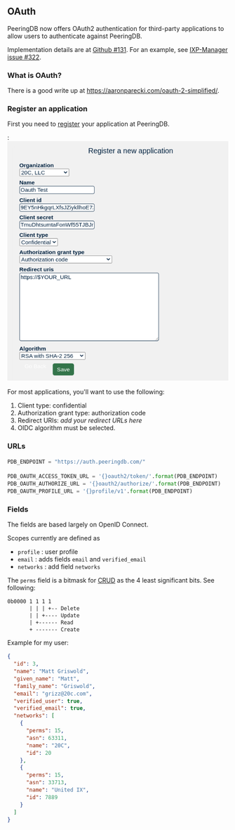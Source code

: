 ## OAuth

PeeringDB now offers OAuth2 authentication for third-party applications to allow users to authenticate against PeeringDB.

Implementation details are at [Github #131](https://github.com/peeringdb/peeringdb/issues/131).  For an example, see [IXP-Manager issue #322](https://github.com/inex/IXP-Manager/issues/322).  

### What is OAuth?

There is a good write up at <https://aaronparecki.com/oauth-2-simplified/>.

### Register an application

First you need to [register](https://www.peeringdb.com/oauth2/applications/) your application at PeeringDB.

:![](images/peeringdb-oauth-application.png)

For most applications, you'll want to use the following:

1. Client type: confidential
2. Authorization grant type: authorization code
3. Redirect URIs: *add your redirect URLs here*
4. OIDC algorithm must be selected.

### URLs

```python
PDB_ENDPOINT = "https://auth.peeringdb.com/"

PDB_OAUTH_ACCESS_TOKEN_URL = '{}oauth2/token/'.format(PDB_ENDPOINT)
PDB_OAUTH_AUTHORIZE_URL = '{}oauth2/authorize/'.format(PDB_ENDPOINT)
PDB_OAUTH_PROFILE_URL = '{}profile/v1'.format(PDB_ENDPOINT)
```

### Fields

The fields are based largely on OpenID Connect.

Scopes currently are defined as 

- `profile` : user profile
- `email` : adds fields `email` and `verified_email`
- `networks` : add field `networks`

The `perms` field is a bitmask for [CRUD](https://en.wikipedia.org/wiki/Create,_read,_update_and_delete) as the 4 least significant bits. See following:

```
0b0000 1 1 1 1
       | | | +-- Delete
       | | +---- Update
       | +------ Read
       + ------- Create
```

Example for my user:

```json
{
  "id": 3,
  "name": "Matt Griswold",
  "given_name": "Matt",
  "family_name": "Griswold",
  "email": "grizz@20c.com",
  "verified_user": true,
  "verified_email": true,
  "networks": [
    {
      "perms": 15,
      "asn": 63311,
      "name": "20C",
      "id": 20
    }, 
    {
      "perms": 15,
      "asn": 33713,
      "name": "United IX",
      "id": 7889
    }
  ]
}
```
